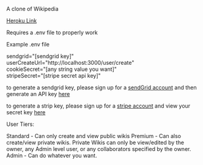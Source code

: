 
A clone of Wikipedia

[Heroku Link](https://open-notes.herokuapp.com/)


Requires a .env file to properly work

Example .env file <br>

  sendgrid="[sendgrid key]" <br>
  userCreateUrl="http://localhost:3000/user/create" <br>
  cookieSecret="[any string value you want]" <br>
  stripeSecret="[stripe secret api key]"

to generate a sendgrid key, please sign up for a [sendGrid account](https://sendgrid.com/) and then generate an API key [here](https://app.sendgrid.com/settings/api_keys)
<br>

to generate a strip key, please sign up for a [stripe account](https://stripe.com/) and view your secret key [here](https://dashboard.stripe.com/account/apikeys)



User Tiers:

Standard - Can only create and view public wikis
Premium - Can also create/view private wikis. Private Wikis can only be view/edited by the owner, any Admin level user, or any collaborators specified by the owner.
Admin - Can do whatever you want.
